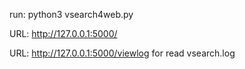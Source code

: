run: python3 vsearch4web.py
	
URL: http://127.0.0.1:5000/

URL: http://127.0.0.1:5000/viewlog for read vsearch.log
